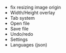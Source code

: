 - fix resizing image origin
- Width/Height overlay
- Tab system
- Open file
- Save file
- Undo/redo
- Settings
- Languages (json)
